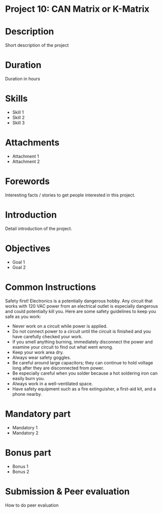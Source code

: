 # Project 10: CAN Matrix or K-Matrix


# Description
Short description of the project


# Duration
Duration in hours


# Skills
* Skill 1
* Skill 2
* Skill 3


# Attachments
* Attachment 1
* Attachment 2


# Forewords
Interesting facts / stories to get people interested in this project.


# Introduction
Detail introduction of the project.


# Objectives
* Goal 1
* Goal 2


# Common Instructions
Safety first! Electronics is a potentially dangerous hobby. Any circuit that works with 120 VAC power from an electrical outlet is especially dangerous and could potentially kill you. Here are some safety guidelines to keep you safe as you work:
* Never work on a circuit while power is applied.
* Do not connect power to a circuit until the circuit is finished and you have carefully checked your work.
* If you smell anything burning, immediately disconnect the power and examine your circuit to find out what went wrong.
* Keep your work area dry.
* Always wear safety goggles.
* Be careful around large capacitors; they can continue to hold voltage long after they are disconnected from power.
* Be especially careful when you solder because a hot soldering iron can easily burn you.
* Always work in a well-ventilated space.
* Have safety equipment such as a fire extinguisher, a first-aid kit, and a phone nearby.


# Mandatory part
* Mandatory 1
* Mandatory 2


# Bonus part
* Bonus 1
* Bonus 2


# Submission & Peer evaluation
How to do peer evaluation
